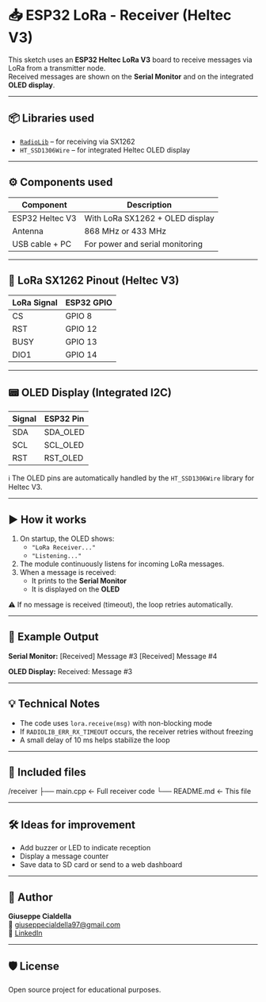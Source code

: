 # 📥 ESP32 LoRa - Receiver (Heltec V3)

This sketch uses an **ESP32 Heltec LoRa V3** board to receive messages via LoRa from a transmitter node.  
Received messages are shown on the **Serial Monitor** and on the integrated **OLED display**.

---

## 📦 Libraries used

- [`RadioLib`](https://github.com/jgromes/RadioLib) – for receiving via SX1262
- `HT_SSD1306Wire` – for integrated Heltec OLED display

---

## ⚙️ Components used

| Component         | Description                      |
|-------------------|----------------------------------|
| ESP32 Heltec V3   | With LoRa SX1262 + OLED display  |
| Antenna           | 868 MHz or 433 MHz               |
| USB cable + PC    | For power and serial monitoring  |

---

## 🔌 LoRa SX1262 Pinout (Heltec V3)

| LoRa Signal | ESP32 GPIO |
|-------------|------------|
| CS          | GPIO 8     |
| RST         | GPIO 12    |
| BUSY        | GPIO 13    |
| DIO1        | GPIO 14    |

---

## 📟 OLED Display (Integrated I2C)

| Signal | ESP32 Pin       |
|--------|-----------------|
| SDA    | SDA_OLED        |
| SCL    | SCL_OLED        |
| RST    | RST_OLED        |

ℹ️ The OLED pins are automatically handled by the `HT_SSD1306Wire` library for Heltec V3.

---

## ▶️ How it works

1. On startup, the OLED shows:
   - `"LoRa Receiver..."`
   - `"Listening..."`
2. The module continuously listens for incoming LoRa messages.
3. When a message is received:
   - It prints to the **Serial Monitor**
   - It is displayed on the **OLED**

⚠️ If no message is received (timeout), the loop retries automatically.

---

## 🧪 Example Output

**Serial Monitor:**
  [Received] Message #3
  [Received] Message #4

**OLED Display:**
Received: Message #3

---

## 💡 Technical Notes

- The code uses `lora.receive(msg)` with non-blocking mode
- If `RADIOLIB_ERR_RX_TIMEOUT` occurs, the receiver retries without freezing
- A small delay of 10 ms helps stabilize the loop

---

## 📁 Included files

/receiver
├── main.cpp ← Full receiver code
└── README.md ← This file

---

## 🛠️ Ideas for improvement

- Add buzzer or LED to indicate reception
- Display a message counter
- Save data to SD card or send to a web dashboard

---

## 👤 Author

**Giuseppe Cialdella**  
📧 giuseppecialdella97@gmail.com  
🔗 [LinkedIn](https://www.linkedin.com/in/giuseppe-cialdella-2b582a295)

---

## 🛡️ License

Open source project for educational purposes.

